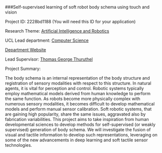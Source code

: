 ###Self-supervised learning of soft robot body schema using touch and vision

Project ID: 2228bd1188
(You will need this ID for your application)

Research Theme: [Artificial Intelligence and Robotics](../themes/artificial-intelligence-and-robotics.md)

UCL Lead department: [Computer Science](../departments/computer-science.md)

[Department Website](https://www.ucl.ac.uk/computer-science)

Lead Supervisor: [Thomas George Thuruthel](https://iris.ucl.ac.uk/iris/browse/profile?upi=TTHUR31)

Project Summary:

The body schema is an internal representation of the body structure and registration of sensory modalities with respect to this structure. In natural agents, it is vital for perception and control. Robotic systems typically employ mathematical models derived from human knowledge to perform the same function. As robots become more physically complex with numerous sensory modalities, it becomes difficult to develop mathematical models and perform manual sensor calibration. Soft robotic systems, that are gaining high popularity, share the same issues, aggravated also by fabrication variabilities. This project aims to take inspiration from human developmental sciences to develop methods for self-supervised (or weakly supervised) generation of body schema. We will investigate the fusion of visual and tactile information to develop such representations, leveraging on some of the new advancements in deep learning and soft tactile sensor technologies.